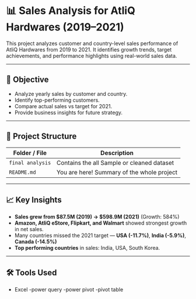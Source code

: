 # 📊 Sales Analysis for AtliQ Hardwares (2019–2021)

This project analyzes customer and country-level sales performance of AtliQ Hardwares from 2019 to 2021. It identifies growth trends, target achievements, and performance highlights using real-world sales data.

---

## 🎯 Objective

- Analyze yearly sales by customer and country.
- Identify top-performing customers.
- Compare actual sales vs target for 2021.
- Provide business insights for future strategy.

---

## 📁 Project Structure

| Folder / File       | Description |
|---------------------|-------------|
| `final analysis`        | Contains the all Sample or cleaned dataset |
| `README.md`         | You are here! Summary of the whole project |

---

## 📈 Key Insights

- **Sales grew from $87.5M (2019) → $598.9M (2021)** (Growth: 584%)
- **Amazon, AtliQ eStore, Flipkart, and Walmart** showed strongest growth in net sales.
- Many countries missed the 2021 target — **USA (-11.7%)**, **India (-5.9%)**, **Canada (-14.5%)**
- **Top performing countries** in sales: India, USA, South Korea.

---

## 🛠 Tools Used

- Excel 
 -power query
 -power pivot
 -pivot table 

